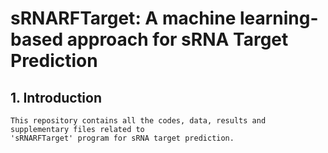 # sRNARFTarget: A machine learning-based approach for sRNA Target Prediction #
  
  ## 1. Introduction

    This repository contains all the codes, data, results and supplementary files related to 
    'sRNARFTarget' program for sRNA target prediction.
